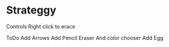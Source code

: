 # Strateggy
Controls 
Right click to erace

ToDo 
Add Arrows
Add Pencil Eraser And color chooser
Add Egg
